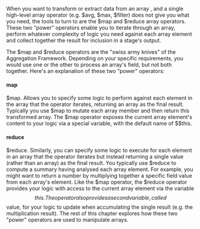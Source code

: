 When you want to transform or extract data from an array , and a single high-level array operator (e.g. $avg, $max, $filter) does not give you what you need, the tools to turn to are the $map and $reduce array operators. 
These two "power" operators enable you to iterate through an array, perform whatever complexity of logic you need against each array element and collect together the result for inclusion in a stage's output.

The $map and $reduce operators are the "swiss army knives" of the Aggregation Framework. 
Depending on your specific requirements, you would use one or the other to process an array's field, but not both together. Here's an explanation of these two "power" operators:

#### map
$map. Allows you to specify some logic to perform against each element in the array that the operator iterates, returning an array as the final result. 
Typically you use $map to mutate each array member and then return this transformed array. The $map operator exposes the current array element's content to your logic via a special variable, with the default name of $$this.
#### reduce
$reduce. Similarly, you can specify some logic to execute for each element in an array that the operator iterates but instead returning a single value (rather than an array) as the final result. 
You typically use $reduce to compute a summary having analysed each array element. 
For example, you might want to return a number by multiplying together a specific field value from each array's element.
Like the $map operator, the $reduce operator provides your logic with access to the current array element via the variable $$this. 
The operator also provides a second variable, called $$value, for your logic to update when accumulating the single result (e.g. the multiplication result).
The rest of this chapter explores how these two "power" operators are used to manipulate arrays.